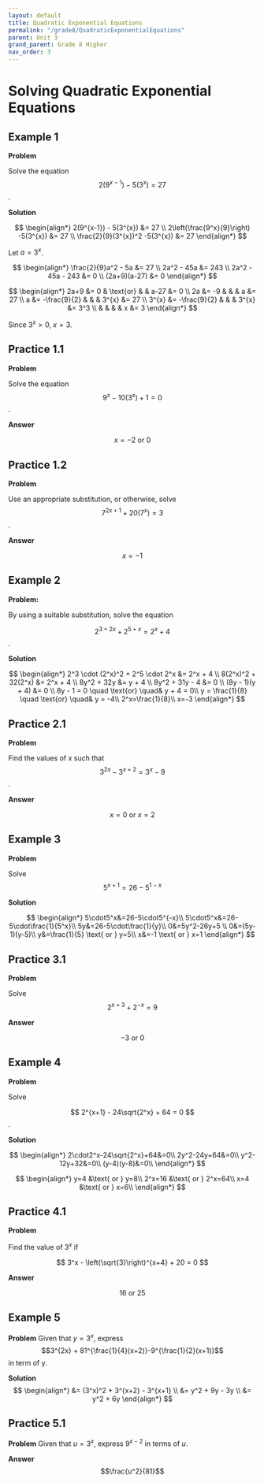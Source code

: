 ```yaml
---
layout: default
title: Quadratic Exponential Equations
permalink: "/grade8/QuadraticExponentialEquations"
parent: Unit 3
grand_parent: Grade 8 Higher
nav_order: 3
---
```


# Solving Quadratic Exponential Equations

## Example 1

**Problem**

Solve the equation $$2(9^{x-1}) - 5(3^{x}) = 27$$.

**Solution**

$$
\begin{align*}
2(9^{x-1}) - 5(3^{x}) &= 27 \\
2\left(\frac{9^x}{9}\right) -5(3^{x}) &= 27 \\
\frac{2}{9}(3^{x})^2 -5(3^{x}) &= 27
\end{align*}
$$

Let $a = 3^{x}$.

$$
\begin{align*}
\frac{2}{9}a^2 - 5a &= 27 \\
2a^2 - 45a &= 243 \\
2a^2 - 45a - 243 &= 0 \\
(2a+9)(a-27) &= 0
\end{align*}
$$

$$
\begin{align*}
2a+9 &= 0 & \text{or} & & a-27 &= 0 \\
2a &= -9 & & & a &= 27 \\
a &= -\frac{9}{2} & & & 3^{x} &= 27 \\
3^{x} &= -\frac{9}{2} & & & 3^{x} &= 3^3 \\
& & & & x &= 3
\end{align*}
$$

Since $3^{x} > 0$, $x = 3$.


## Practice 1.1

**Problem**

Solve the equation $$9^{x} - 10(3^{x}) + 1 = 0$$.

**Answer**

$$x=-2 \text{ or } 0$$

## Practice 1.2

**Problem**

Use an appropriate substitution, or otherwise, solve 
$$ 7^{2x+1} + 20(7^x) = 3 $$.

**Answer**  

$$ x = -1 $$



## Example 2

**Problem:** 

By using a suitable substitution, solve the equation 

$$ 2^{3+2x} + 2^{5+x} = 2^x + 4 $$.

**Solution**

$$
\begin{align*}
2^3 \cdot (2^x)^2 + 2^5 \cdot 2^x &= 2^x + 4 \\
8(2^x)^2 + 32(2^x) &= 2^x + 4 \\
8y^2 + 32y &= y + 4 \\
8y^2 + 31y - 4 &= 0 \\
(8y - 1)(y + 4) &= 0 \\
8y - 1 = 0 \quad \text{or} \quad& y + 4 = 0\\
y = \frac{1}{8} \quad \text{or} \quad& y = -4\\
2^x=\frac{1}{8}\\
x=-3
\end{align*}
$$

## Practice 2.1

**Problem**

Find the values of x such that $$ 3^{2x} - 3^{x+2} = 3^x - 9 $$.  

**Answer** 

$$ x = 0 \text{ or }x = 2 $$

## Example 3

**Problem**

Solve $$5^{x+1}=26-5^{1-x}$$

**Solution**

$$
\begin{align*}
5\cdot5^x&=26-5\cdot5^{-x}\\
5\cdot5^x&=26-5\cdot\frac{1}{5^x}\\
5y&=26-5\cdot\frac{1}{y}\\
0&=5y^2-26y+5 \\
0&=(5y-1)(y-5)\\
y&=\frac{1}{5} \text{ or } y=5\\
x&=-1 \text{ or } x=1
\end{align*}
$$

## Practice 3.1

**Problem**

Solve
$$
2^{x+3}+2^{-x}=9
$$

**Answer**

$$-3 \text{ or } 0$$

## Example 4

**Problem**  

Solve 

$$ 2^{x+1} - 24\sqrt{2^x} + 64 = 0 $$.  

**Solution** 

$$
\begin{align*}
2\cdot2^x-24\sqrt{2^x}+64&=0\\
2y^2-24y+64&=0\\
y^2-12y+32&=0\\
(y-4)(y-8)&=0\\
\end{align*}
$$

$$
\begin{align*}
y=4 &\text{ or } y=8\\
2^x=16 &\text{ or } 2^x=64\\
x=4 &\text{ or } x=6\\
\end{align*}
$$ 

## Practice 4.1

**Problem**

Find the value of $3^x$ if

$$
3^x - \left(\sqrt{3}\right)^{x+4} + 20 = 0
$$

**Answer**

$$16 \text{ or } 25$$

## Example 5

**Problem**
Given that $y = 3^x$, express $$3^{2x} + 81^{\frac{1}{4}(x+2)}-9^{\frac{1}{2}(x+1)}$$ in term of y.

**Solution**
$$
\begin{align*}
&= (3^x)^2 + 3^{x+2} - 3^{x+1} \\
&= y^2 + 9y - 3y \\
&= y^2 + 6y
\end{align*}
$$

## Practice 5.1

**Problem**
Given that $u = 3^x$, express $9^{x-2}$ in terms of $u$.

**Answer**
$$\frac{u^2}{81}$$
<!--stackedit_data:
eyJoaXN0b3J5IjpbNjUwMTczODUzLDMzOTA3MjM3NywtODQwMj
M1ODIzLC03NjE0MDYyNTUsLTc5ODUwNDEyMSwxODA5NTgzNjc5
LC0xNTIyMTQxODEzLDEwMzM3NDIwNjAsMTQxMDk1NzYxOCwtMj
Y4MDUyMTE0LDIwNjA2MzMyNjldfQ==
-->